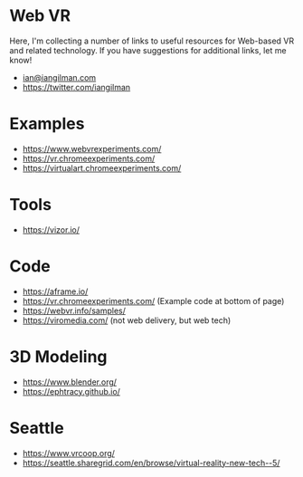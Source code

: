 # Web VR

Here, I'm collecting a number of links to useful resources for Web-based VR and related technology. If you have suggestions for additional links, let me know!

* ian@iangilman.com
* https://twitter.com/iangilman

# Examples

* https://www.webvrexperiments.com/
* https://vr.chromeexperiments.com/
* https://virtualart.chromeexperiments.com/

# Tools

* https://vizor.io/

# Code

* https://aframe.io/
* https://vr.chromeexperiments.com/ (Example code at bottom of page)
* https://webvr.info/samples/
* https://viromedia.com/ (not web delivery, but web tech) 

# 3D Modeling

* https://www.blender.org/
* https://ephtracy.github.io/

# Seattle

* https://www.vrcoop.org/
* https://seattle.sharegrid.com/en/browse/virtual-reality-new-tech--5/
